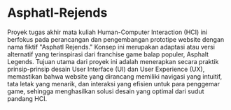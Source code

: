 # Asphatl-Rejends
Proyek tugas akhir mata kuliah Human-Computer Interaction (HCI) ini berfokus pada perancangan dan pengembangan prototipe website dengan nama fiktif "Asphatl Rejends." Konsep ini merupakan adaptasi atau versi alternatif yang terinspirasi dari franchise game balap populer, Asphalt Legends. Tujuan utama dari proyek ini adalah menerapkan secara praktik prinsip-prinsip desain User Interface (UI) dan User Experience (UX), memastikan bahwa website yang dirancang memiliki navigasi yang intuitif, tata letak yang menarik, dan interaksi yang efisien untuk para penggemar game, sehingga menghasilkan solusi desain yang optimal dari sudut pandang HCI.

